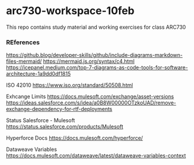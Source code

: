 # arc730-workspace-10feb
This repo contains study material and working exercises for class ARC730


### REferences

https://github.blog/developer-skills/github/include-diagrams-markdown-files-mermaid/
https://mermaid.js.org/syntax/c4.html
https://icepanel.medium.com/top-7-diagrams-as-code-tools-for-software-architecture-1a9dd0df1815

ISO 42010 https://www.iso.org/standard/50508.html


Exhcange Limits
https://docs.mulesoft.com/exchange/asset-versions
https://ideas.salesforce.com/s/idea/a0B8W00000OTzkoUAD/remove-exchange-dependency-for-rtf-deployments

Status Salesforce - Mulesoft
https://status.salesforce.com/products/Mulesoft

Hyperforce Docs
https://docs.mulesoft.com/hyperforce/

Dataweave Variables
https://docs.mulesoft.com/dataweave/latest/dataweave-variables-context
